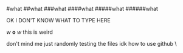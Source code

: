 #what
##what
###what
####what
#####what
######what

OK
I DON'T KNOW WHAT TO TYPE HERE

_w_ **o** _w_ this is weird

don't mind me just randomly testing the files idk how to use github
\
